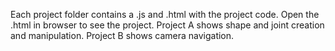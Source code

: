 Each project folder contains a .js and .html with the project code. Open the .html in browser to see the project. Project A shows shape and joint creation and manipulation. Project B shows camera navigation.

